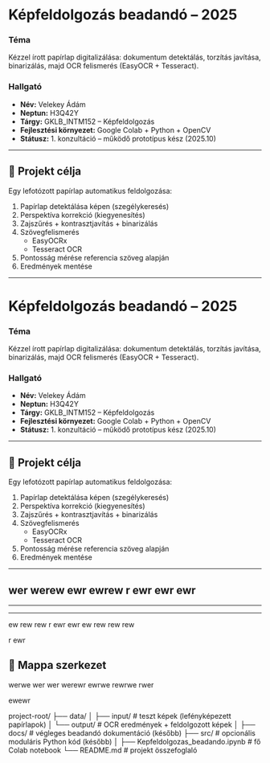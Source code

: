 # Képfeldolgozás beadandó – 2025

### Téma
Kézzel írott papírlap digitalizálása: dokumentum detektálás, torzítás javítása, binarizálás, majd OCR felismerés (EasyOCR + Tesseract).

### Hallgató
- **Név:** Velekey Ádám  
- **Neptun:** H3Q42Y  
- **Tárgy:** GKLB_INTM152 – Képfeldolgozás  
- **Fejlesztési környezet:** Google Colab + Python + OpenCV  
- **Státusz:** 1. konzultáció – működő prototípus kész (2025.10)  

---

## 🧠 Projekt célja

Egy lefotózott papírlap automatikus feldolgozása:

1. Papírlap detektálása képen (szegélykeresés)
2. Perspektíva korrekció (kiegyenesítés)
3. Zajszűrés + kontrasztjavítás + binarizálás
4. Szövegfelismerés
   - EasyOCRx
   - Tesseract OCR
5. Pontosság mérése referencia szöveg alapján
6. Eredmények mentése

---

# Képfeldolgozás beadandó – 2025

### Téma
Kézzel írott papírlap digitalizálása: dokumentum detektálás, torzítás javítása, binarizálás, majd OCR felismerés (EasyOCR + Tesseract).

### Hallgató
- **Név:** Velekey Ádám  
- **Neptun:** H3Q42Y  
- **Tárgy:** GKLB_INTM152 – Képfeldolgozás  
- **Fejlesztési környezet:** Google Colab + Python + OpenCV  
- **Státusz:** 1. konzultáció – működő prototípus kész (2025.10)  

---

## 🧠 Projekt célja

Egy lefotózott papírlap automatikus feldolgozása:

1. Papírlap detektálása képen (szegélykeresés)
2. Perspektíva korrekció (kiegyenesítés)
3. Zajszűrés + kontrasztjavítás + binarizálás
4. Szövegfelismerés
   - EasyOCRx
   - Tesseract OCR
5. Pontosság mérése referencia szöveg alapján
6. Eredmények mentése

---
wer
werew
ewr
ewrew
r
ewr
ewr
ewr
---
___
___
ew
rew
rew
r
ewr
ewr
ew
rew
rew
rew

r
ewr


## 📂 Mappa szerkezet
werwe
wer
wer
werewr
ewrwe
rewrwe
rwer

ewewr


project-root/
├── data/
│   ├── input/        # teszt képek (lefényképezett papírlapok)
│   └── output/       # OCR eredmények + feldolgozott képek
│
├── docs/             # végleges beadandó dokumentáció (később)
├── src/              # opcionális moduláris Python kód (később)
│
├── Kepfeldolgozas_beadando.ipynb   # fő Colab notebook
└── README.md         # projekt összefoglaló

